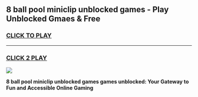 
## 8 ball pool miniclip unblocked games - Play Unblocked Gmaes & Free
<h3>
<a href="https://news.freeplayer.one?title=8_ball_pool_miniclip_unblocked_games&ref=23F">CLICK TO PLAY</a></h3>
<hr>

<h3>
<a href="https://news.freeplayer.one?title=8_ball_pool_miniclip_unblocked_games&ref=23F">CLICK 2 PLAY</a>
  
</h3>

<a href="https://news.freeplayer.one?title=8_ball_pool_miniclip_unblocked_games&ref=23F/"><img src="https://clearcache.store/games.png"></a>


**8 ball pool miniclip unblocked games games unblocked: Your Gateway to Fun and Accessible Online Gaming**
